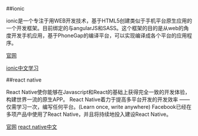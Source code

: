 ##ionic

ionic是一个专注于用WEB开发技术，基于HTML5创建类似于手机平台原生应用的一个开发框架。目前绑定的与angularJS和SASS。这个框架的目的是从web的角度开发手机应用，基于PhoneGap的编译平台，可以实现编译成各个平台的应用程序。

[官网](http://ionicframework.com/)

[ionic中文学习](http://www.ionic.wang/)

##react native

React Native使你能够在Javascript和React的基础上获得完全一致的开发体验，构建世界一流的原生APP。
React Native着力于提高多平台开发的开发效率 —— 仅需学习一次，编写任何平台。(Learn once, write anywhere)
Facebook已经在多项产品中使用了React Native，并且将持续地投入建设React Native。

[官网](https://facebook.github.io/react-native/)
[react native中文](http://reactnative.cn/)
